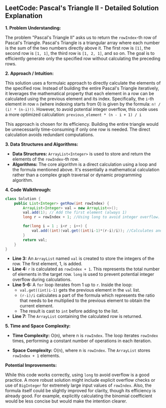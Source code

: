 ## LeetCode: Pascal's Triangle II - Detailed Solution Explanation

**1. Problem Understanding:**

The problem "Pascal's Triangle II" asks us to return the `rowIndex`-th row of Pascal's Triangle. Pascal's Triangle is a triangular array where each number is the sum of the two numbers directly above it. The first row is `[1]`, the second row is `[1, 1]`, the third row is `[1, 2, 1]`, and so on.  The goal is to efficiently generate only the specified row without calculating the preceding rows.


**2. Approach / Intuition:**

This solution uses a formulaic approach to directly calculate the elements of the specified row.  Instead of building the entire Pascal's Triangle iteratively, it leverages the mathematical property that each element in a row can be calculated using the previous element and its index.  Specifically, the `i`-th element in row `n` (where indexing starts from 0) is given by the formula:  `n! / (i! * (n-i)!)`. However, to avoid potential integer overflow, this code uses a more optimized calculation:  `previous_element * (n - i + 1) / i`

This approach is chosen for its efficiency.  Building the entire triangle would be unnecessarily time-consuming if only one row is needed.  The direct calculation avoids redundant computations.


**3. Data Structures and Algorithms:**

* **Data Structures:** `ArrayList<Integer>` is used to store and return the elements of the `rowIndex`-th row.
* **Algorithms:** The core algorithm is a direct calculation using a loop and the formula mentioned above.  It's essentially a mathematical calculation rather than a complex graph traversal or dynamic programming algorithm.


**4. Code Walkthrough:**

```java
class Solution {
    public List<Integer> getRow(int rowIndex) {
        ArrayList<Integer> val = new ArrayList<>();
        val.add(1); // Add the first element (always 1)
        long r = rowIndex + 1; //Using long to avoid integer overflow. Represents the total number of elements in the row.

        for(long i = 1 ; i<r ; i++) {
            val.add((int)(val.get((int)i-1)*(r-i)/i)); //Calculates and adds the next element using the formula
        }
        return val;
    }
}
```

* **Line 3:** An `ArrayList` named `val` is created to store the integers of the row.  The first element, 1, is added.
* **Line 4:** `r` is calculated as `rowIndex + 1`. This represents the total number of elements in the target row.  `long` is used to prevent potential integer overflow during calculations.
* **Line 5-6:** A `for` loop iterates from 1 up to `r`.  Inside the loop:
    * `val.get((int)i-1)` gets the previous element in the `val` list.
    * `(r-i)/i` calculates a part of the formula which represents the ratio that needs to be multiplied to the previous element to obtain the current element.
    * The result is cast to `int` before adding to the list.
* **Line 7:** The `ArrayList` containing the calculated row is returned.


**5. Time and Space Complexity:**

* **Time Complexity:** O(n), where n is `rowIndex`. The loop iterates `rowIndex` times, performing a constant number of operations in each iteration.

* **Space Complexity:** O(n), where n is `rowIndex`. The `ArrayList` stores `rowIndex + 1` elements.


**Potential Improvements:**

While this code works correctly, using `long` to avoid overflow is a good practice.  A more robust solution might include explicit overflow checks or use of `BigInteger` for extremely large input values of `rowIndex`.  Also, the formula itself could be slightly improved for clarity, though its efficiency is already good.  For example, explicitly calculating the binomial coefficient would be less concise but would make the intention clearer.
